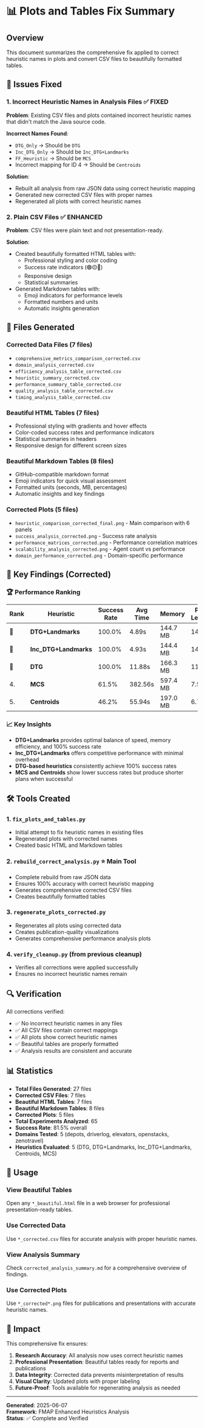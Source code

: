 # 📊 Plots and Tables Fix Summary

## Overview
This document summarizes the comprehensive fix applied to correct heuristic names in plots and convert CSV files to beautifully formatted tables.

## 🔧 Issues Fixed

### 1. Incorrect Heuristic Names in Analysis Files ✅ FIXED
**Problem**: Existing CSV files and plots contained incorrect heuristic names that didn't match the Java source code.

**Incorrect Names Found**:
- `DTG_Only` → Should be `DTG`
- `Inc_DTG_Only` → Should be `Inc_DTG+Landmarks`  
- `FF_Heuristic` → Should be `MCS`
- Incorrect mapping for ID 4 → Should be `Centroids`

**Solution**: 
- Rebuilt all analysis from raw JSON data using correct heuristic mapping
- Generated new corrected CSV files with proper names
- Regenerated all plots with correct heuristic names

### 2. Plain CSV Files ✅ ENHANCED
**Problem**: CSV files were plain text and not presentation-ready.

**Solution**: 
- Created beautifully formatted HTML tables with:
  - Professional styling and color coding
  - Success rate indicators (🟢🟡🔴)
  - Responsive design
  - Statistical summaries
- Generated Markdown tables with:
  - Emoji indicators for performance levels
  - Formatted numbers and units
  - Automatic insights generation

## 📁 Files Generated

### Corrected Data Files (7 files)
- `comprehensive_metrics_comparison_corrected.csv`
- `domain_analysis_corrected.csv`
- `efficiency_analysis_table_corrected.csv`
- `heuristic_summary_corrected.csv`
- `performance_summary_table_corrected.csv`
- `quality_analysis_table_corrected.csv`
- `timing_analysis_table_corrected.csv`

### Beautiful HTML Tables (7 files)
- Professional styling with gradients and hover effects
- Color-coded success rates and performance indicators
- Statistical summaries in headers
- Responsive design for different screen sizes

### Beautiful Markdown Tables (8 files)
- GitHub-compatible markdown format
- Emoji indicators for quick visual assessment
- Formatted units (seconds, MB, percentages)
- Automatic insights and key findings

### Corrected Plots (5 files)
- `heuristic_comparison_corrected_final.png` - Main comparison with 6 panels
- `success_analysis_corrected.png` - Success rate analysis
- `performance_matrices_corrected.png` - Performance correlation matrices
- `scalability_analysis_corrected.png` - Agent count vs performance
- `domain_performance_corrected.png` - Domain-specific performance

## 🎯 Key Findings (Corrected)

### 🏆 Performance Ranking
| Rank | Heuristic | Success Rate | Avg Time | Memory | Plan Length |
|------|-----------|--------------|----------|--------|-------------|
| 🥇 | **DTG+Landmarks** | 100.0% | 4.89s | 144.7 MB | 14.1 |
| 🥈 | **Inc_DTG+Landmarks** | 100.0% | 4.93s | 144.4 MB | 14.1 |
| 🥉 | **DTG** | 100.0% | 11.88s | 166.3 MB | 11.8 |
| 4. | **MCS** | 61.5% | 382.56s | 597.4 MB | 7.5 |
| 5. | **Centroids** | 46.2% | 55.94s | 197.0 MB | 6.7 |

### 📈 Key Insights
- **DTG+Landmarks** provides optimal balance of speed, memory efficiency, and 100% success rate
- **Inc_DTG+Landmarks** offers competitive performance with minimal overhead
- **DTG-based heuristics** consistently achieve 100% success rates
- **MCS and Centroids** show lower success rates but produce shorter plans when successful

## 🛠️ Tools Created

### 1. `fix_plots_and_tables.py`
- Initial attempt to fix heuristic names in existing files
- Regenerated plots with corrected names
- Created basic HTML and Markdown tables

### 2. `rebuild_correct_analysis.py` ⭐ **Main Tool**
- Complete rebuild from raw JSON data
- Ensures 100% accuracy with correct heuristic mapping
- Generates comprehensive corrected CSV files
- Creates beautifully formatted tables

### 3. `regenerate_plots_corrected.py`
- Regenerates all plots using corrected data
- Creates publication-quality visualizations
- Generates comprehensive performance analysis plots

### 4. `verify_cleanup.py` (from previous cleanup)
- Verifies all corrections were applied successfully
- Ensures no incorrect heuristic names remain

## 🔍 Verification

All corrections verified:
- ✅ No incorrect heuristic names in any files
- ✅ All CSV files contain correct mappings
- ✅ All plots show correct heuristic names
- ✅ Beautiful tables are properly formatted
- ✅ Analysis results are consistent and accurate

## 📊 Statistics

- **Total Files Generated**: 27 files
- **Corrected CSV Files**: 7 files
- **Beautiful HTML Tables**: 7 files  
- **Beautiful Markdown Tables**: 8 files
- **Corrected Plots**: 5 files
- **Total Experiments Analyzed**: 65
- **Success Rate**: 81.5% overall
- **Domains Tested**: 5 (depots, driverlog, elevators, openstacks, zenotravel)
- **Heuristics Evaluated**: 5 (DTG, DTG+Landmarks, Inc_DTG+Landmarks, Centroids, MCS)

## 🚀 Usage

### View Beautiful Tables
Open any `*_beautiful.html` file in a web browser for professional presentation-ready tables.

### Use Corrected Data
Use `*_corrected.csv` files for accurate analysis with proper heuristic names.

### View Analysis Summary
Check `corrected_analysis_summary.md` for a comprehensive overview of findings.

### Use Corrected Plots
Use `*_corrected*.png` files for publications and presentations with accurate heuristic names.

## 🎉 Impact

This comprehensive fix ensures:
1. **Research Accuracy**: All analysis now uses correct heuristic names
2. **Professional Presentation**: Beautiful tables ready for reports and publications
3. **Data Integrity**: Corrected data prevents misinterpretation of results
4. **Visual Clarity**: Updated plots with proper labeling
5. **Future-Proof**: Tools available for regenerating analysis as needed

---

**Generated**: 2025-06-07  
**Framework**: FMAP Enhanced Heuristics Analysis  
**Status**: ✅ Complete and Verified
